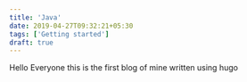 ```yaml
---
title: 'Java'
date: 2019-04-27T09:32:21+05:30
tags: ['Getting started']
draft: true
---
```


Hello Everyone this is the first blog of mine written using hugo
